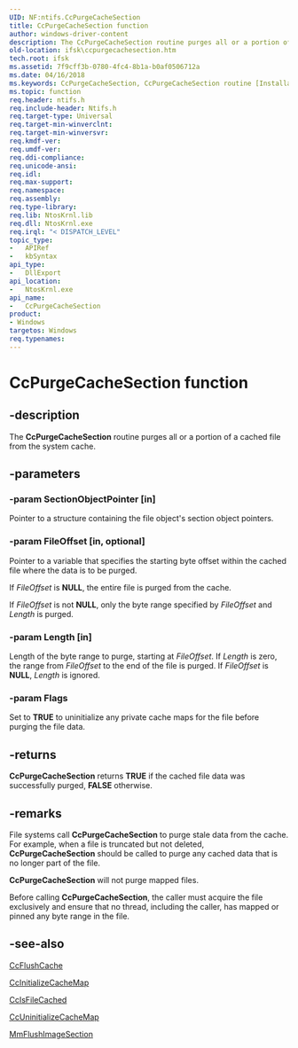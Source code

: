 ```yaml
---
UID: NF:ntifs.CcPurgeCacheSection
title: CcPurgeCacheSection function
author: windows-driver-content
description: The CcPurgeCacheSection routine purges all or a portion of a cached file from the system cache.
old-location: ifsk\ccpurgecachesection.htm
tech.root: ifsk
ms.assetid: 7f9cff3b-0780-4fc4-8b1a-b0af0506712a
ms.date: 04/16/2018
ms.keywords: CcPurgeCacheSection, CcPurgeCacheSection routine [Installable File System Drivers], ccref_587b0f92-f80a-42f2-b3bb-dae27208b796.xml, ifsk.ccpurgecachesection, ntifs/CcPurgeCacheSection
ms.topic: function
req.header: ntifs.h
req.include-header: Ntifs.h
req.target-type: Universal
req.target-min-winverclnt: 
req.target-min-winversvr: 
req.kmdf-ver: 
req.umdf-ver: 
req.ddi-compliance: 
req.unicode-ansi: 
req.idl: 
req.max-support: 
req.namespace: 
req.assembly: 
req.type-library: 
req.lib: NtosKrnl.lib
req.dll: NtosKrnl.exe
req.irql: "< DISPATCH_LEVEL"
topic_type:
-	APIRef
-	kbSyntax
api_type:
-	DllExport
api_location:
-	NtosKrnl.exe
api_name:
-	CcPurgeCacheSection
product:
- Windows
targetos: Windows
req.typenames: 
---
```


# CcPurgeCacheSection function


## -description


The <b>CcPurgeCacheSection</b> routine purges all or a portion of a cached file from the system cache.


## -parameters




### -param SectionObjectPointer [in]

Pointer to a structure containing the file object's section object pointers.


### -param FileOffset [in, optional]

Pointer to a variable that specifies the starting byte offset within the cached file where the data is to be purged. 

If <i>FileOffset</i> is <b>NULL</b>, the entire file is purged from the cache.

If <i>FileOffset</i> is not <b>NULL</b>, only the byte range specified by <i>FileOffset</i> and <i>Length</i> is purged.


### -param Length [in]

Length of the byte range to purge, starting at <i>FileOffset</i>. If <i>Length</i> is zero, the range from <i>FileOffset</i> to the end of the file is purged. If <i>FileOffset</i> is <b>NULL</b>, <i>Length</i> is ignored.


### -param Flags

<p>Set to <b>TRUE</b> to uninitialize any private cache maps for the file before purging the file data.</p>




## -returns



<b>CcPurgeCacheSection</b> returns <b>TRUE</b> if the cached file data was successfully purged, <b>FALSE</b> otherwise.




## -remarks



File systems call <b>CcPurgeCacheSection</b> to purge stale data from the cache. For example, when a file is truncated but not deleted, <b>CcPurgeCacheSection</b> should be called to purge any cached data that is no longer part of the file.

<b>CcPurgeCacheSection</b> will not purge mapped files. 

Before calling <b>CcPurgeCacheSection</b>, the caller must acquire the file exclusively and ensure that no thread, including the caller, has mapped or pinned any byte range in the file. 




## -see-also




<a href="https://msdn.microsoft.com/library/windows/hardware/ff539082">CcFlushCache</a>



<a href="https://msdn.microsoft.com/library/windows/hardware/ff539135">CcInitializeCacheMap</a>



<a href="https://msdn.microsoft.com/library/windows/hardware/ff539143">CcIsFileCached</a>



<a href="https://msdn.microsoft.com/library/windows/hardware/ff539225">CcUninitializeCacheMap</a>



<a href="https://msdn.microsoft.com/library/windows/hardware/ff549808">MmFlushImageSection</a>
 

 

